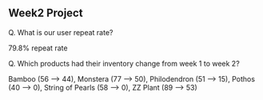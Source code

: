 ## Week2 Project

Q. What is our user repeat rate?

79.8% repeat rate 

Q. Which products had their inventory change from week 1 to week 2? 

Bamboo (56 --> 44), Monstera (77 --> 50), Philodendron (51 --> 15), Pothos (40 --> 0), String of Pearls (58 --> 0), ZZ Plant (89 --> 53)